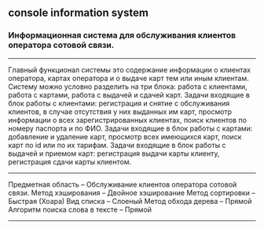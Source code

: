 ## console information system
### Информационная система для обслуживания клиентов оператора сотовой связи.
___
  Главный функционал системы это содержание информации о клиентах оператора, картах оператора и о выдаче карт тем или иным клиентам. 
  Систему можно условно разделить на три блока: работа с клиентами, работа с картами, работа с выдачей и сдачей карт. 
  Задачи входящие в блок работы с клиентами: регистрация и снятие с обслуживания клиентов, в случае отсутствия у них выданных им карт, просмотр информации о всех зарегистрированных клиентах, поиск клиентов по номеру паспорта и по ФИО. 
  Задачи входящие в блок работы с картами: добавление и удаление карт, просмотр всех имеющихся карт, поиск карт по id или по их тарифам. 
  Задачи входящие в блок работы с выдачей и приемом карт: регистрация выдачи карты клиенту, регистрация сдачи карты клиентом.
___
Предметная область – Обслуживание клиентов оператора сотовой связи.
Метод хэширования – Двойное хэширование
Метод сортировки – Быстрая (Хоара)
Вид списка – Слоеный
Метод обхода дерева – Прямой
Алгоритм поиска слова в тексте – Прямой
___

